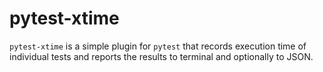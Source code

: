 # pytest-xtime

`pytest-xtime` is a simple plugin for `pytest` that records
execution time of individual tests and reports the results
to terminal and optionally to JSON.

